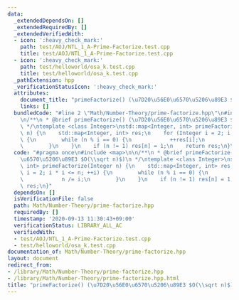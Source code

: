 ```yaml
---
data:
  _extendedDependsOn: []
  _extendedRequiredBy: []
  _extendedVerifiedWith:
  - icon: ':heavy_check_mark:'
    path: test/AOJ/NTL_1_A-Prime-Factorize.test.cpp
    title: test/AOJ/NTL_1_A-Prime-Factorize.test.cpp
  - icon: ':heavy_check_mark:'
    path: test/helloworld/osa_k.test.cpp
    title: test/helloworld/osa_k.test.cpp
  _pathExtension: hpp
  _verificationStatusIcon: ':heavy_check_mark:'
  attributes:
    document_title: "primeFactorize() (\u7D20\u56E0\u6570\u5206\u89E3 $O(\\sqrt n)$)"
    links: []
  bundledCode: "#line 2 \"Math/Number-Theory/prime-factorize.hpp\"\n#include <map>\n\
    \n/**\n * @brief primeFactorize() (\u7D20\u56E0\u6570\u5206\u89E3 $O(\\sqrt n)$)\n\
    \ */\ntemplate <class Integer>\nstd::map<Integer, int> primeFactorize(Integer\
    \ n) {\n    std::map<Integer, int> res;\n    for (Integer i = 2; i * i <= n; ++i)\
    \ {\n        while (n % i == 0) {\n            ++res[i];\n            n /= i;\n\
    \        }\n    }\n    if (n != 1) res[n] = 1;\n    return res;\n}\n"
  code: "#pragma once\n#include <map>\n\n/**\n * @brief primeFactorize() (\u7D20\u56E0\
    \u6570\u5206\u89E3 $O(\\sqrt n)$)\n */\ntemplate <class Integer>\nstd::map<Integer,\
    \ int> primeFactorize(Integer n) {\n    std::map<Integer, int> res;\n    for (Integer\
    \ i = 2; i * i <= n; ++i) {\n        while (n % i == 0) {\n            ++res[i];\n\
    \            n /= i;\n        }\n    }\n    if (n != 1) res[n] = 1;\n    return\
    \ res;\n}"
  dependsOn: []
  isVerificationFile: false
  path: Math/Number-Theory/prime-factorize.hpp
  requiredBy: []
  timestamp: '2020-09-13 11:30:43+09:00'
  verificationStatus: LIBRARY_ALL_AC
  verifiedWith:
  - test/AOJ/NTL_1_A-Prime-Factorize.test.cpp
  - test/helloworld/osa_k.test.cpp
documentation_of: Math/Number-Theory/prime-factorize.hpp
layout: document
redirect_from:
- /library/Math/Number-Theory/prime-factorize.hpp
- /library/Math/Number-Theory/prime-factorize.hpp.html
title: "primeFactorize() (\u7D20\u56E0\u6570\u5206\u89E3 $O(\\sqrt n)$)"
---
```


